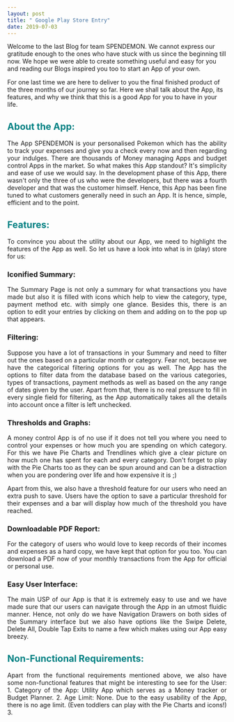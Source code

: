 ```yaml
---
layout: post
title: " Google Play Store Entry"
date: 2019-07-03
---
```

Welcome to the last Blog for team SPENDEMON. We cannot express our gratitude enough to the ones who have stuck with us since the beginning till now. We hope we were able to create something useful and easy for you and reading our Blogs inspired you too to start an App of your own.
<p>

</p>
For one last time we are here to deliver to you the final finished product of the three months of our journey so far. Here we shall talk about the App, its features, and why we think that this is a good App for you to have in your life.

<h2> <b><span style="color:#008183 ">About the App:</span></b></h2>
<div style = "text-align:justify">The App SPENDEMON is your personalised Pokemon which has the ability to track your expenses and give you a check every now and then regarding your indulges. There are thousands of Money managing Apps and budget control Apps in the market. So what makes this App standout? It's simplicity and ease of use we would say. In the development phase of this App, there wasn't only the three of us who were the developers, but there was a fourth developer and that was the customer himself. Hence, this App has been fine tuned to what customers generally need in such an App. It is hence, simple, efficient and to the point.
<p>

</p>
<h2> <b><span style="color:#008183 ">Features:</span></b></h2>

<p>
To convince you about the utility about our App, we need to highlight the features of the App as well. So let us have a look into what is in (play) store for us:
</p>
<p>
<h3>Iconified Summary:</h3> The Summary Page is not only a summary for what transactions you have made but also it is filled with icons which help to view the category, type, payment method etc. with simply one glance. Besides this, there is an option to edit your entries by clicking on them and adding on to the pop up that appears.
</p>
<p>
<h3>Filtering:</h3> Suppose you have a lot of transactions in your Summary and need to filter out the ones based on a particular month or category. Fear not, because we have the categorical filtering options for you as well. The App has the options to filter data from the database based on the various categories, types of transactions, payment methods as well as based on the any range of dates given by the user. Apart from that, there is no real pressure to fill in every single field for filtering, as the App automatically takes all the details into account once a filter is left unchecked.
<p>
</p>
<h3>Thresholds and Graphs:</h3> A money control App is of no use if it does not tell you where you need to control your expenses or how much you are spending on which category. For this we have Pie Charts and Trendlines which give a clear picture on how much one has spent for each and every category. Don't forget to play with the Pie Charts too as they can be spun around and can be a distraction when you are pondering over life and how expensive it is ;)
<p>
</p>
Apart from this, we also have a threshold feature for our users who need an extra push to save. Users have the option to save a particular threshold for their expenses and a bar will display how much of the threshold you have reached.
<p>
</p>
<h3>Downloadable PDF Report:</h3> For the category of users who would love to keep records of their incomes and expenses as a hard copy, we have kept that option for you too. You can download a PDF now of your monthly transactions from the App for official or personal use.
<p>
</p>
<h3>Easy User Interface:</h3> The main USP of our App is that it is extremely easy to use and we have made sure that our users can navigate through the App in an utmost fluidic manner. Hence, not only do we have Navigation Drawers on both sides of the Summary interface but we also have options like the Swipe Delete, Delete All, Double Tap Exits to name a few which makes using our App easy breezy.
<p>
</p>
<h2> <b><span style="color:#008183 ">Non-Functional Requirements:</span></b></h2>
Apart from the functional requirements mentioned above, we also have some non-functional features that might be interesting to see for the User:
1. Category of the App: Utility App which serves as a Money tracker or Budget Planner.
2. Age Limit: None. Due to the easy usability of the App, there is no age limit. (Even toddlers can play with the Pie Charts and icons!)
3. 
